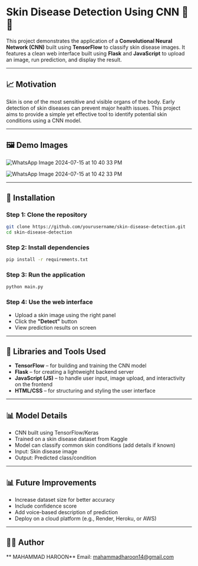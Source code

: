 # Skin Disease Detection Using CNN 🌿🌈

This project demonstrates the application of a **Convolutional Neural Network (CNN)** built using **TensorFlow** to classify skin disease images. It features a clean web interface built using **Flask** and **JavaScript** to upload an image, run prediction, and display the result.

---

## 📈 Motivation

Skin is one of the most sensitive and visible organs of the body. Early detection of skin diseases can prevent major health issues. This project aims to provide a simple yet effective tool to identify potential skin conditions using a CNN model.

---

## 🖼️ Demo Images

![WhatsApp Image 2024-07-15 at 10 40 33 PM](https://github.com/user-attachments/assets/97a17eb2-28a9-409a-8dd3-c408fa612f64)

![WhatsApp Image 2024-07-15 at 10 42 33 PM](https://github.com/user-attachments/assets/abc0ce6a-b7c4-4bca-b1e0-87b2626b4635)

---

## 📅 Installation

### Step 1: Clone the repository

```bash
git clone https://github.com/yourusername/skin-disease-detection.git
cd skin-disease-detection
```

### Step 2: Install dependencies

```bash
pip install -r requirements.txt
```

### Step 3: Run the application

```bash
python main.py
```

### Step 4: Use the web interface

* Upload a skin image using the right panel
* Click the **"Detect"** button
* View prediction results on screen

---

## 🔧 Libraries and Tools Used

* **TensorFlow** – for building and training the CNN model
* **Flask** – for creating a lightweight backend server
* **JavaScript (JS)** – to handle user input, image upload, and interactivity on the frontend
* **HTML/CSS** – for structuring and styling the user interface

---

## 📊 Model Details

* CNN built using TensorFlow/Keras
* Trained on a skin disease dataset from Kaggle
* Model can classify common skin conditions (add details if known)
* Input: Skin disease image
* Output: Predicted class/condition

---

## 📊 Future Improvements

* Increase dataset size for better accuracy
* Include confidence score
* Add voice-based description of prediction
* Deploy on a cloud platform (e.g., Render, Heroku, or AWS)

---

## 👨‍💼 Author

** MAHAMMAD HAROON**
Email: mahammadharoon14@gmail.com
